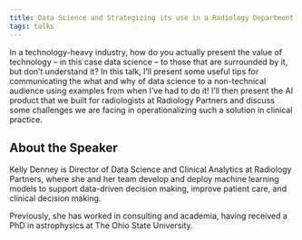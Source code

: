 ```yaml
---
title: Data Science and Strategizing its use in a Radiology Department
tags: talks
---
```


In a technology-heavy industry, how do you actually present the value of technology – in this case data science – to those that are surrounded by it, but don’t understand it? In this talk, I’ll present some useful tips for communicating the what and why of data science to a non-technical audience using examples from when I’ve had to do it! I’ll then present the AI product that we built for radiologists at Radiology Partners and discuss some challenges we are facing in operationalizing such a solution in clinical practice.

<!--more-->

## About the Speaker

Kelly Denney is Director of Data Science and Clinical Analytics at Radiology Partners, where she and her team develop and deploy machine learning models to support data-driven decision making, improve patient care, and clinical decision making.

Previously, she has worked in consulting and academia, having received a PhD in astrophysics at The Ohio State University.
